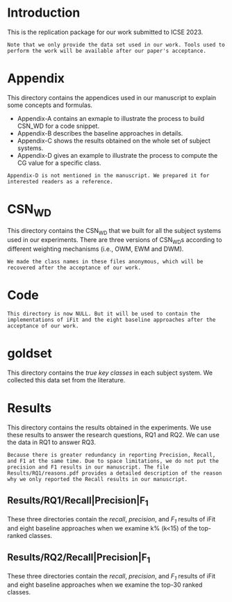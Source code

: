 # Introduction
This is the replication package for our work submitted to ICSE 2023.

``Note that we only provide the data set used in our work. Tools used to perform the work will be available after our paper's acceptance.``

# Appendix
This directory contains the appendices used in our manuscript to explain some concepts and formulas.
- Appendix-A contains an exmaple to illustrate the process to build CSN_WD for a code snippet.
- Appendix-B describes the baseline approaches in details.
- Appendix-C shows the results obtained on the whole set of subject systems.
- Appendix-D gives an example to illustrate the process to compute the CG value for a specific class.
 
``Appendix-D is not mentioned in the manuscript. We prepared it for interested readers as a reference.``

# CSN<sub>WD</sub>
This directory contains the CSN<sub>WD</sub> that we built for all the subject systems used in our experiments. There are three versions of CSN<sub>WD</sub>s according to different weighting mechanisms (i.e., OWM, EWM and DWM).

``We made the class names in these files anonymous, which will be recovered after the acceptance of our work.``

# Code
``This directory is now NULL. But it will be used to contain the implementations of iFit and the eight baseline approaches after the acceptance of our work.``

# goldset
This directory contains the <i>true key classes</i> in each subject system. We collected this data set from the literature.

# Results
This directory contains the results obtained in the experiments. We use these results to answer the research questions, RQ1 and RQ2. We can use the data in RQ1 to answer RQ3.

``Because there is greater redundancy in reporting Precision, Recall, and F1 at the same time. Due to space limitations, we do not put the precision and F1 results in our manuscript. The file Results/RQ1/reasons.pdf provides a detailed description of the reason why we only reported the Recall results in our manuscript.``

## Results/RQ1/Recall|Precision|F<sub>1</sub>
These three directories contain the <i>recall</i>, <i>precision</i>, and <i>F<sub>1</sub></i> results of iFit and eight baseline approaches when we examine k% (k<15) of the top-ranked classes.

## Results/RQ2/Recall|Precision|F<sub>1</sub>
These three directories contain the <i>recall</i>, <i>precision</i>, and <i>F<sub>1</sub></i> results of iFit and eight baseline approaches when we examine the top-30 ranked classes.
